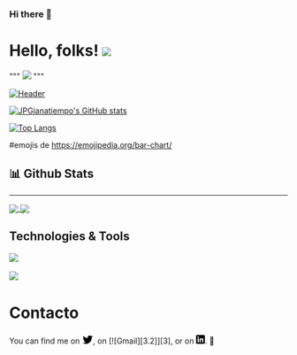 ### Hi there 👋

# Hello, folks! <img src="https://raw.githubusercontent.com/MartinHeinz/MartinHeinz/master/wave.gif" width="30px">

"""
<img src="https://raw.githubusercontent.com/<OWNER>/<OWNER>/master/<GIF_NAME>.gif" width="30px">
"""

[![Header](https://raw.githubusercontent.com/MartinHeinz/<OWNER>/<OWNER>/readme_header.png "Header")](https://some-url.dev/)


[![JPGianatiempo's GitHub stats](https://github-readme-stats.vercel.app/api?username=jpgianatiempo&hide=contribs,prs&show_icons=true&theme=dark)](https://github.com/jpgianatiempo/github-readme-stats)

[![Top Langs](https://github-readme-stats.vercel.app/api/top-langs/?username=jpgianatiempo&theme=dark&langs_count=5)](https://github.com/jpgianatiempo/github-readme-stats)



#emojis de https://emojipedia.org/bar-chart/

## 📊 Github Stats
---
<a href="https://github.com/jpgianatiempo/github-readme-stats">
  <img align="center" src="https://github-readme-stats.vercel.app/api?username=jpgianatiempo&hide=contribs,prs&show_icons=true&theme=dark" />
</a>
<a href="https://github.com/jpgianatiempo/github-readme-stats">
  <img align="center" src="https://github-readme-stats.vercel.app/api/top-langs/?username=jpgianatiempo&theme=dark&langs_count=5" />
</a>

## Technologies & Tools

![](https://img.shields.io/badge/<WORD_ON_LEFT>-<WORD_ON_RIGHT>-informational?style=flat&logo=<LOGO_NAME>&logoColor=white&color=2bbc8a)

![](https://img.shields.io/badge/<WORD_ON_LEFT>-<WORD_ON_RIGHT>-informational?style=flat&logo=data:image/svg%2bxml;base64,<BASE64_DATA>)


# Contacto

<!-- Actual text -->

You can find me on [![Twitter][1.2]][1], on [![Gmail][3.2]][3], or on [![LinkedIn][2.2]][2].
📧
<!-- Icons -->

[1.2]: img/twt.png (jpgianatiempo Twitter account)
[2.2]: img/linkedin.png (jpgianatiempo Linkedin account)

<!-- Links to your social media accounts -->

[1]: https://twitter.com/jpgianatiempo
[2]: https://www.linkedin.com/in/jpgianatiempo/
<!--
**jpgianatiempo/jpgianatiempo** is a ✨ _special_ ✨ repository because its `README.md` (this file) appears on your GitHub profile.

Here are some ideas to get you started:

- 🔭 I’m currently working on ...
- 🌱 I’m currently learning ...
- 👯 I’m looking to collaborate on ...
- 🤔 I’m looking for help with ...
- 💬 Ask me about ...
- 📫 How to reach me: ...
- 😄 Pronouns: ...
- ⚡ Fun fact: ...
-->
